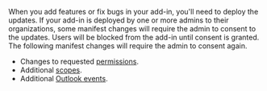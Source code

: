 When you add features or fix bugs in your add-in, you'll need to deploy the updates. If your add-in is deployed by one or more admins to their organizations, some manifest changes will require the admin to consent to the updates. Users will be blocked from the add-in until consent is granted. The following manifest changes will require the admin to consent again.

- Changes to requested [permissions](/javascript/api/manifest/permissions).
- Additional [scopes](/javascript/api/manifest/scopes).
- Additional [Outlook events](../outlook/autolaunch.md).
